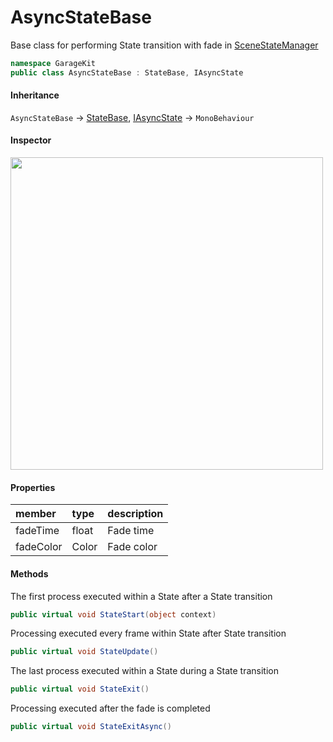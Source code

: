# AsyncStateBase

Base class for performing State transition with fade in [SceneStateManager](~/Scripts_en/Managers/SceneStateManager.md)

```csharp
namespace GarageKit
public class AsyncStateBase : StateBase, IAsyncState
```

#### Inheritance

`AsyncStateBase` -> [StateBase](~/Scripts_en/Utils/State/Base/StateBase.md), [IAsyncState](~/Scripts_en/Utils/State/Interface/IAsyncState.md) -> `MonoBehaviour`

#### Inspector

<img src="~/image/script_reference/asyncstatebase_inspector.png" width="500px"/>

#### Properties

|member|type|description|
|:--|:--|:--|
|fadeTime|float|Fade time|
|fadeColor|Color|Fade color|

#### Methods

The first process executed within a State after a State transition
```csharp
public virtual void StateStart(object context)
```

Processing executed every frame within State after State transition
```csharp
public virtual void StateUpdate()
```

The last process executed within a State during a State transition
```csharp
public virtual void StateExit()
```

Processing executed after the fade is completed
```csharp
public virtual void StateExitAsync()
```
